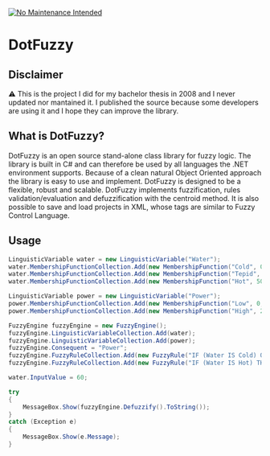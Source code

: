 [![No Maintenance Intended](http://unmaintained.tech/badge.svg)](http://unmaintained.tech/)

DotFuzzy
========

Disclaimer
----------
:warning: This is the project I did for my bachelor thesis in 2008 and I never updated nor mantained it.
I published the source because some developers are using it and I hope they can improve the library.

What is DotFuzzy?
-----------------
DotFuzzy is an open source stand-alone class library for fuzzy logic. The library is built in C# and can therefore be used by all languages the .NET environment supports. Because of a clean natural Object Oriented approach the library is easy to use and implement. DotFuzzy is designed to be a flexible, robust and scalable.
DotFuzzy implements fuzzification, rules validation/evaluation and defuzzification with the centroid method. It is also possible to save and load projects in XML, whose tags are similar to Fuzzy Control Language.

Usage
-----

```cs
LinguisticVariable water = new LinguisticVariable("Water"); 
water.MembershipFunctionCollection.Add(new MembershipFunction("Cold", 0, 0, 20, 40)); 
water.MembershipFunctionCollection.Add(new MembershipFunction("Tepid", 30, 50, 50, 70)); 
water.MembershipFunctionCollection.Add(new MembershipFunction("Hot", 50, 80, 100, 100));

LinguisticVariable power = new LinguisticVariable("Power"); 
power.MembershipFunctionCollection.Add(new MembershipFunction("Low", 0, 25, 25, 50)); 
power.MembershipFunctionCollection.Add(new MembershipFunction("High", 25, 50, 50, 75));

FuzzyEngine fuzzyEngine = new FuzzyEngine(); 
fuzzyEngine.LinguisticVariableCollection.Add(water); 
fuzzyEngine.LinguisticVariableCollection.Add(power); 
fuzzyEngine.Consequent = "Power"; 
fuzzyEngine.FuzzyRuleCollection.Add(new FuzzyRule("IF (Water IS Cold) OR (Water IS Tepid) THEN Power IS High")); 
fuzzyEngine.FuzzyRuleCollection.Add(new FuzzyRule("IF (Water IS Hot) THEN Power IS Low"));

water.InputValue = 60;

try 
{ 
    MessageBox.Show(fuzzyEngine.Defuzzify().ToString()); 
} 
catch (Exception e) 
{ 
    MessageBox.Show(e.Message); 
}
```
